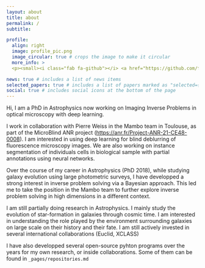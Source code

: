```yaml
---
layout: about
title: about
permalink: /
subtitle: 

profile:
  align: right
  image: profile_pic.png
  image_circular: true # crops the image to make it circular
  more_info: >
  <p><small><i class="fab fa-github"></i> <a href="https://github.com/fsarron"> @fsarron</a></small></p> 

news: true # includes a list of news items
selected_papers: true # includes a list of papers marked as "selected={true}"
social: true # includes social icons at the bottom of the page
---
```


Hi, I am a PhD in Astrophysics now working on Imaging Inverse Problems in optical microscopy with deep learning.

I work in collaboration with Pierre Weiss in the Mambo team in Toulouse, as part of the MicroBlind ANR project (https://anr.fr/Project-ANR-21-CE48-0008). I am interested in using deep learning for blind deblurring of fluorescence microscopy images. We are also working on instance segmentation of individuals cells in biological sample with partial annotations using neural networks.  

Over the course of my career in Astrophysics (PhD 2018), while studying galaxy evolution using large photometric surveys, I have developped a strong interest in inverse problem solving via a Bayesian approach. This led me to take the position in the Mambo team to further explore inverse problem solving in high dimensions in a different context.

I am still partially doing research in Astrophysics. I mainly study the evolution of star-formation in galaxies through cosmic time. I am interested in understanding the role played by the environment surrounding galaxies on large scale on their history and their fate. I am still actively invested in several international collaborations (Euclid, XCLASS)

I have also developped several open-source pyhton programs over the years for my own research, or inside collaborations. Some of them can be found in `_pages/repositories.md`
